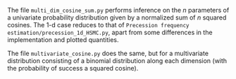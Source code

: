 The file `multi_dim_cosine_sum.py` performs inference on the *n* parameters of a univariate probability distribution given by a normalized sum of *n* squared cosines. The 1-d case reduces to that of `Precession frequency estimation/precession_1d_HSMC.py`, apart from some differences in the implementation and plotted quantities.

The file `multivariate_cosine.py` does the same, but for a multivariate distribution consisting of a binomial distribution along each dimension (with the probability of success a squared cosine).
